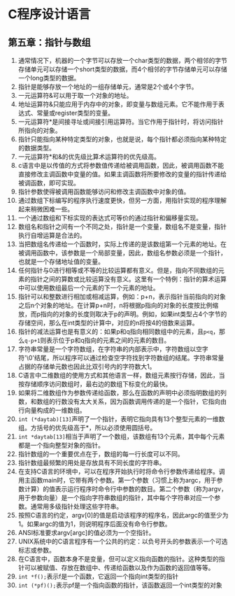 # C程序设计语言

## 第五章：指针与数组

1. 通常情况下，机器的一个字节可以存放一个char类型的数据，两个相邻的字节存储单元可以存储一个short类型的数据，而4个相邻的字节存储单元可以存储一个long类型的数据。
2. 指针是能够存放一个地址的一组存储单元，通常是2个或4个字节。
3. 一元运算符&可以用于取一个对象的地址。
4. 地址运算符&只能应用于内存中的对象，即变量与数组元素。它不能作用于表达式、常量或register类型的变量。
5. 一元运算符*是间接寻址或间接引用运算符。当它作用于指针时，将访问指针所指向的对象。
6. 指针只能指向某种特定类型的对象，也就是说，每个指针都必须指向某种特定的数据类型。
7. 一元运算符*和&的优先级比算术运算符的优先级高。
8. c语言中是以传值的方式将参数值传递给被调用函数，因此，被调用函数不能直接修改主调函数中变量的值。如果主调函数将所要修改的变量的指针传递给被调函数，即可实现。
9. 指针参数使得被调用函数能够访问和修改主调函数中对象的值。
10. 通过数组下标编写的程序执行速度更快，但另一方面，用指针实现的程序理解起来稍微困难一些。
11. 一个通过数组和下标实现的表达式可等价的通过指针和偏移量实现。
12. 数组名和指针之间有一个不同之处，指针是一个变量，数组名不是变量，指针执行自增运算是合法的。
13. 当把数组名传递给一个函数时，实际上传递的是该数组第一个元素的地址。在被调用函数中，该参数是一个局部变量，因此，数组名参数必须是一个指针，也就是一个存储地址值的变量。
14. 任何指针与0进行相等或不等的比较运算都有意义。但是，指向不同数组的元素的指针之间的算数或比较运算没有意义。这里有一个特例：指针的算术运算中可以使用数组最后一个元素的下一个元素的地址。
15. 指针可以和整数进行相加或相减运算，例如：p+n，表示指针当前指向的对象之后n个对象的地址。在计算p+n时，n将根据p指向的对象的长度按比例缩放，而p指向的对象的长度则取决于p的声明。例如，如果int类型占4个字节的存储空间，那么在int类型的计算中，对应的n将按4的倍数来运算。
16. 指针的减法运算也是有意义的：如果p和q指向相同数组中的元素，且`p<q`，那么`q-p+1`则表示位于p和q指向的元素之间的元素的数目。
17. 字符串常量是一个字符数组，在字符串的内部表示中，字符数组以空字符'\0'结尾，所以程序可以通过检查空字符找到字符数组的结尾。字符串常量占据的存储单元数也因此比双引号内的字符数大1。
18. C语言中二维数组的使用方式和其他语言一样，数组元素按行存储，因此，当按存储顺序访问数组时，最右边的数组下标变化的最快。
19. 如果将二维数组作为参数传递给函数，那么在函数的声明中必须指明数组的列数，和数组的行数没有太大关系，因为函数调用传递的是一个指针，它指向由行向量构成的一维数组。
20. `int (*daytab)[13]`声明了一个指针，表明它指向具有13个整型元素的一维数组。方括号的优先级高于*，所以必须使用圆括号。
21. `int *daytab[13]`相当于声明了一个数组，该数组有13个元素，其中每个元素都是一个指向整型对象的指针。
22. 指针数组的一个重要优点在于，数组的每一行长度可以不同。
23. 指针数组最频繁的用处是存放具有不同长度的字符串。
24. 在支持C语言的环境中，可以在程序开始执行时将命令行参数传递给程序。调用主函数main时，它带有两个参数。第一个参数（习惯上称为argc，用于参数计算）的值表示运行程序时命令行中参数的数目。第二个参数（称为argv，用于参数向量）是一个指向字符串数组的指针，其中每个字符串对应一个参数。通常用多级指针处理这些字符串。
25. 按照C语言的约定，argv[0]的值是启动该程序的程序名，因此argc的值至少为1。如果argc的值为1，则说明程序后面没有命令行参数。
26. ANSI标准要求argv[argc]的值必须为一个空指针。
27. UNIX系统中的C语言程序有一个公共的约定：以负号开头的参数表示一个可选标志或参数。
28. 在C语言中，函数本身不是变量，但可以定义指向函数的指针。这种类型的指针可以被赋值、存放在数组中、传递给函数以及作为函数的返回值等等。
29. `int *f();`表示f是一个函数，它返回一个指向int类型的指针
30. `int (*pf)();`表示pf是一个指向函数的指针，该函数返回一个int类型的对象